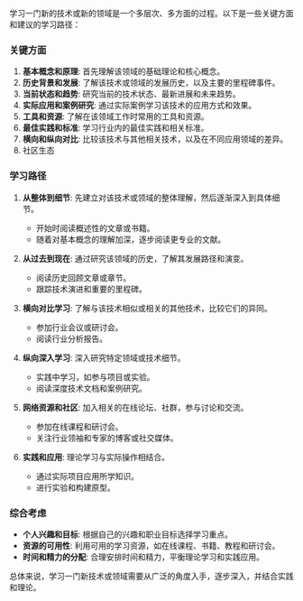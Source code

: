 



学习一门新的技术或新的领域是一个多层次、多方面的过程。以下是一些关键方面和建议的学习路径：

### 关键方面
1. **基本概念和原理**: 首先理解该领域的基础理论和核心概念。
2. **历史背景和发展**: 了解该技术或领域的发展历史，以及主要的里程碑事件。
3. **当前状态和趋势**: 研究当前的技术状态、最新进展和未来趋势。
4. **实际应用和案例研究**: 通过实际案例学习该技术的应用方式和效果。
5. **工具和资源**: 了解在该领域工作时常用的工具和资源。
6. **最佳实践和标准**: 学习行业内的最佳实践和相关标准。
7. **横向和纵向对比**: 比较该技术与其他相关技术，以及在不同应用领域的差异。
8. 社区生态

### 学习路径
1. **从整体到细节**: 先建立对该技术或领域的整体理解，然后逐渐深入到具体细节。
   - 开始时阅读概述性的文章或书籍。
   - 随着对基本概念的理解加深，逐步阅读更专业的文献。

2. **从过去到现在**: 通过研究该领域的历史，了解其发展路径和演变。
   - 阅读历史回顾文章或章节。
   - 跟踪技术演进和重要的里程碑。

3. **横向对比学习**: 了解与该技术相似或相关的其他技术，比较它们的异同。
   - 参加行业会议或研讨会。
   - 阅读行业分析报告。

4. **纵向深入学习**: 深入研究特定领域或技术细节。
   - 实践中学习，如参与项目或实验。
   - 阅读深度技术文档和案例研究。

5. **网络资源和社区**: 加入相关的在线论坛、社群，参与讨论和交流。
   - 参加在线课程和研讨会。
   - 关注行业领袖和专家的博客或社交媒体。

6. **实践和应用**: 理论学习与实际操作相结合。
   - 通过实际项目应用所学知识。
   - 进行实验和构建原型。

### 综合考虑
- **个人兴趣和目标**: 根据自己的兴趣和职业目标选择学习重点。
- **资源的可用性**: 利用可用的学习资源，如在线课程、书籍、教程和研讨会。
- **时间和精力的分配**: 合理安排时间和精力，平衡理论学习和实践应用。

总体来说，学习一门新技术或领域需要从广泛的角度入手，逐步深入，并结合实践和理论。